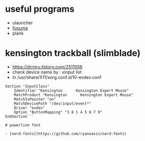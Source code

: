 # useful programs

- ulauncher
- [fusuma](https://github.com/iberianpig/fusuma)
- plank

# kensington trackball (slimblade)

- https://dcmru.tistory.com/2511056
- check device name by : xinput list
- in /usr/share/X11/xorg.conf.d/10-evdev.conf
```
Section "InputClass"
	Identifier "Kensington      Kensington Expert Mouse"
	MatchProduct "Kensington      Kensington Expert Mouse"
	MatchIsPointer "on"
	MatchDevicePath "/dev/input/event*"
	Driver "evdev"
	Option "ButtonMapping" "3 8 1 4 5 6 7 9"
EndSection```

# powerline font

- [nerd-fonts](https://github.com/ryanoasis/nerd-fonts)
